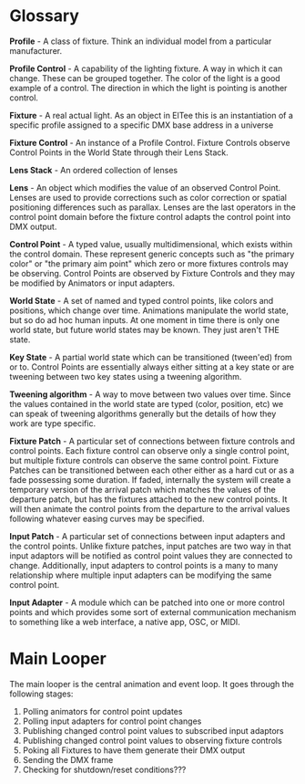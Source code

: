 Glossary
========

**Profile** - A class of fixture. Think an individual model from a particular manufacturer.

**Profile Control** - A capability of the lighting fixture. A way in which it can change. These can be grouped together. The color of the light is a good example of a control. The direction in which the light is pointing is another control. 

**Fixture** - A real actual light. As an object in ElTee this is an instantiation of a specific profile assigned to a specific DMX base address in a universe

**Fixture Control** - An instance of a Profile Control. Fixture Controls observe Control Points in the World State through their Lens Stack.

**Lens Stack** - An ordered collection of lenses

**Lens** - An object which modifies the value of an observed Control Point. Lenses are used to provide corrections such as color correction or spatial positioning differences such as parallax. Lenses are the last operators in the control point domain before the fixture control adapts the control point into DMX output.

**Control Point** - A typed value, usually multidimensional, which exists within the control domain. These represent generic concepts such as "the primary color" or "the primary aim point" which zero or more fixtures controls may be observing. Control Points are observed by Fixture Controls and they may be modified by Animators or input adapters.

**World State** - A set of named and typed control points, like colors and positions, which change over time. Animations manipulate the world state, but so do ad hoc human inputs. At one moment in time there is only one world state, but future world states may be known. They just aren't THE state.

**Key State** - A partial world state which can be transitioned (tween'ed) from or to. Control Points are essentially always either sitting at a key state or are tweening between two key states using a tweening algorithm.

**Tweening algorithm** - A way to move between two values over time. Since the values contained in the world state are typed (color, position, etc) we can speak of tweening algorithms generally but the details of how they work are type specific.

**Fixture Patch** - A particular set of connections between fixture controls and control points. Each fixture control can observe only a single control point, but multiple fixture controls can observe the same control point. Fixture Patches can be transitioned between each other either as a hard cut or as a fade possessing some duration. If faded, internally the system will create a temporary version of the arrival patch which matches the values of the departure patch, but has the fixtures attached to the new control points. It will then animate the control points from the departure to the arrival values following whatever easing curves may be specified.

**Input Patch** - A particular set of connections between input adapters and the control points. Unlike fixture patches, input patches are two way in that input adaptors will be notified as control point values they are connected to change. Additionally, input adapters to control points is a many to many relationship where multiple input adapters can be modifying the same control point.

**Input Adapter** - A module which can be patched into one or more control points and which provides some sort of external communication mechanism to something like a web interface, a native app, OSC, or MIDI.


Main Looper
===========

The main looper is the central animation and event loop. It goes through the following stages:

1. Polling animators for control point updates
2. Polling input adapters for control point changes
3. Publishing changed control point values to subscribed input adaptors
4. Publishing changed control point values to observing fixture controls
5. Poking all Fixtures to have them generate their DMX output
6. Sending the DMX frame
7. Checking for shutdown/reset conditions???
